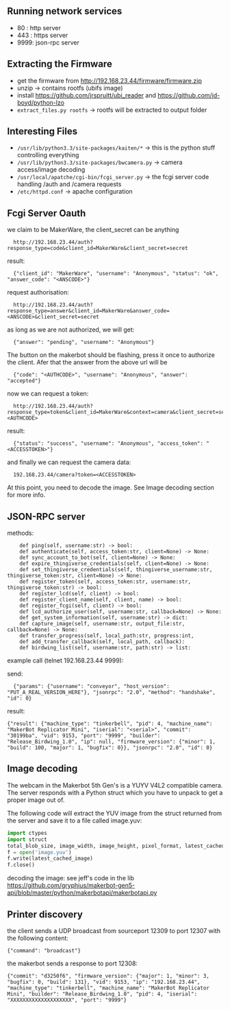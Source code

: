 Running network services
------------------------

 - 80  : http server
 - 443 : https server
 - 9999: json-rpc server

Extracting the Firmware
-----------------------

 - get the firmware from http://192.168.23.44/firmware/firmware.zip
 - unzip -> contains rootfs (ubifs image)
 - install https://github.com/jrspruitt/ubi_reader and https://github.com/jd-boyd/python-lzo
 - `extract_files.py rootfs` -> rootfs will be extracted to output folder
 
Interesting Files
-----------------
 - `/usr/lib/python3.3/site-packages/kaiten/*` -> this is the python stuff controlling everything
 - `/usr/lib/python3.3/site-packages/bwcamera.py` -> camera access/image decoding
 - `/usr/local/apatche/cgi-bin/fcgi_server.py` -> the fcgi server code handling /auth and /camera requests
 - `/etc/httpd.conf` -> apache configuration


Fcgi Server Oauth
-----------------

we claim to be MakerWare, the client_secret can be anything

```
  http://192.168.23.44/auth?response_type=code&client_id=MakerWare&client_secret=secret
```
  
result:

```
  {"client_id": "MakerWare", "username": "Anonymous", "status": "ok", "answer_code": "<ANSCODE>"}
```

request authorisation:

```
  http://192.168.23.44/auth?response_type=answer&client_id=MakerWare&answer_code=<ANSCODE>&client_secret=secret
```


as long as we are not authorized, we will get:

```
  {"answer": "pending", "username": "Anonymous"}
```

The button on the makerbot should be flashing, press it once to authorize the client. Afer that the answer from the above url will be

```
  {"code": "<AUTHCODE>", "username": "Anonymous", "answer": "accepted"}
```

now we can request a token:

```
  http://192.168.23.44/auth?response_type=token&client_id=MakerWare&context=camera&client_secret=secret&auth_code=<AUTHCODE>
```

result:

```
  {"status": "success", "username": "Anonymous", "access_token": "<ACCESSTOKEN>"}
```

and finally we can request the camera data:

```
  192.168.23.44/camera?token=<ACCESSTOKEN>
```

At this point, you need to decode the image. See Image decoding section for more info.


JSON-RPC server
---------------

methods:

```
    def ping(self, username:str) -> bool:
    def authenticate(self, access_token:str, client=None) -> None:
    def sync_account_to_bot(self, client=None) -> None:
    def expire_thingiverse_credentials(self, client=None) -> None:
    def set_thingiverse_credentials(self, thingiverse_username:str, thingiverse_token:str, client=None) -> None:
    def register_token(self, access_token:str, username:str, thingiverse_token:str) -> bool:
    def register_lcd(self, client) -> bool:
    def register_client_name(self, client, name) -> bool:
    def register_fcgi(self, client) -> bool:
    def lcd_authorize_user(self, username:str, callback=None) -> None:
    def get_system_information(self, username:str) -> dict:
    def capture_image(self, username:str, output_file:str, callback=None) -> None:
    def transfer_progress(self, local_path:str, progress:int,
    def add_transfer_callback(self, local_path, callback):
    def birdwing_list(self, username:str, path:str) -> list:
```


example call (telnet 192.168.23.44 9999):

send: 

```
  {"params": {"username": "conveyor", "host_version": "PUT_A_REAL_VERSION_HERE"}, "jsonrpc": "2.0", "method": "handshake", "id": 0}
```

result:
```
{"result": {"machine_type": "tinkerbell", "pid": 4, "machine_name": "MakerBot Replicator Mini", "iserial": "<serial>", "commit": "30199ba", "vid": 9153, "port": "9999", "builder": "Release_Birdwing_1.0", "ip": null, "firmware_version": {"minor": 1, "build": 100, "major": 1, "bugfix": 0}}, "jsonrpc": "2.0", "id": 0}
```

Image decoding
--------------

The webcam in the Makerbot 5th Gen's is a YUYV V4L2 compatible camera. The server responds with a Python struct which you have to unpack to get a proper image out of.

The following code will extract the YUV image from the struct returned from the server and save it to a file called image.yuv:

```python
import ctypes
import struct
total_blob_size, image_width, image_height, pixel_format, latest_cached_image = struct.unpack('!IIII{0}s'.format(len(data) - ctypes.sizeof(ctypes.c_uint32 * 4)), data)
f = open('image.yuv')
f.write(latest_cached_image)
f.close()
```

decoding the image:
see jeff's code in the lib https://github.com/gryphius/makerbot-gen5-api/blob/master/python/makerbotapi/makerbotapi.py

Printer discovery
-----------------
the client sends a UDP broadcast from sourceport 12309 to port 12307 with the following content:

```
{"command": "broadcast"}
```

the makerbot sends a response to port 12308:
```
{"commit": "d3250f6", "firmware_version": {"major": 1, "minor": 3, "bugfix": 0, "build": 131}, "vid": 9153, "ip": "192.168.23.44", "machine_type": "tinkerbell", "machine_name": "MakerBot Replicator Mini", "builder": "Release_Birdwing_1.0", "pid": 4, "iserial": "XXXXXXXXXXXXXXXXXXXX", "port": "9999"}
```




